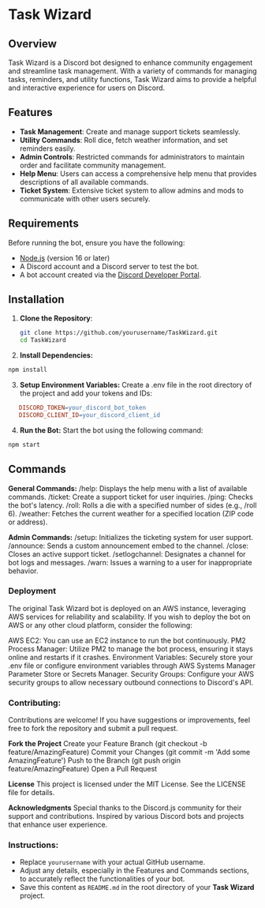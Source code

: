 # Task Wizard

## Overview

Task Wizard is a Discord bot designed to enhance community engagement and streamline task management. With a variety of commands for managing tasks, reminders, and utility functions, Task Wizard aims to provide a helpful and interactive experience for users on Discord.

## Features

- **Task Management**: Create and manage support tickets seamlessly.
- **Utility Commands**: Roll dice, fetch weather information, and set reminders easily.
- **Admin Controls**: Restricted commands for administrators to maintain order and facilitate community management.
- **Help Menu**: Users can access a comprehensive help menu that provides descriptions of all available commands.
- **Ticket System**: Extensive ticket system to allow admins and mods to communicate with other users securely. 

## Requirements

Before running the bot, ensure you have the following:

- [Node.js](https://nodejs.org/) (version 16 or later)
- A Discord account and a Discord server to test the bot.
- A bot account created via the [Discord Developer Portal](https://discord.com/developers/applications).

## Installation

1. **Clone the Repository**:
   ```bash
   git clone https://github.com/yourusername/TaskWizard.git
   cd TaskWizard
   ```
2. **Install Dependencies:**
```bash
npm install
```
3. **Setup Environment Variables:**
   Create a .env file in the root directory of the project and add your tokens and IDs:
```makefile
   DISCORD_TOKEN=your_discord_bot_token
   DISCORD_CLIENT_ID=your_discord_client_id
```
4. **Run the Bot:**
   Start the bot using the following command:
```bash
npm start
```
## Commands
**General Commands:**
/help: Displays the help menu with a list of available commands.
/ticket: Create a support ticket for user inquiries.
/ping: Checks the bot's latency.
/roll: Rolls a die with a specified number of sides (e.g., /roll 6).
/weather: Fetches the current weather for a specified location (ZIP code or address).

**Admin Commands:**
/setup: Initializes the ticketing system for user support.
/announce: Sends a custom announcement embed to the channel.
/close: Closes an active support ticket.
/setlogchannel: Designates a channel for bot logs and messages.
/warn: Issues a warning to a user for inappropriate behavior.

### Deployment
The original Task Wizard bot is deployed on an AWS instance, leveraging AWS services for reliability and scalability. If you wish to deploy the bot on AWS or any other cloud platform, consider the following:

AWS EC2: You can use an EC2 instance to run the bot continuously.
PM2 Process Manager: Utilize PM2 to manage the bot process, ensuring it stays online and restarts if it crashes.
Environment Variables: Securely store your .env file or configure environment variables through AWS Systems Manager Parameter Store or Secrets Manager.
Security Groups: Configure your AWS security groups to allow necessary outbound connections to Discord's API.

### Contributing:
Contributions are welcome! If you have suggestions or improvements, feel free to fork the repository and submit a pull request.

**Fork the Project**
Create your Feature Branch (git checkout -b feature/AmazingFeature)
Commit your Changes (git commit -m 'Add some AmazingFeature')
Push to the Branch (git push origin feature/AmazingFeature)
Open a Pull Request

**License**
This project is licensed under the MIT License. See the LICENSE file for details.

**Acknowledgments**
Special thanks to the Discord.js community for their support and contributions.
Inspired by various Discord bots and projects that enhance user experience.

### Instructions:
- Replace `yourusername` with your actual GitHub username.
- Adjust any details, especially in the Features and Commands sections, to accurately reflect the functionalities of your bot.
- Save this content as `README.md` in the root directory of your **Task Wizard** project.
